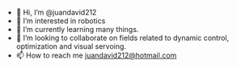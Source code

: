 - 👋 Hi, I’m @juandavid212
- 👀 I’m interested in robotics 
- 🌱 I’m currently learning many things.
- 💞️ I’m looking to collaborate on fields related to dynamic control, optimization and visual servoing.
- 📫 How to reach me juandavid212@hotmail.com

<!---
juandavid212/juandavid212 is a ✨ special ✨ repository because its `README.md` (this file) appears on your GitHub profile.
You can click the Preview link to take a look at your changes.
--->
